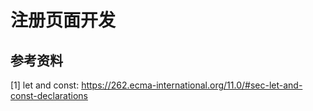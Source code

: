 # 注册页面开发

## 参考资料

[1] let and const: https://262.ecma-international.org/11.0/#sec-let-and-const-declarations

